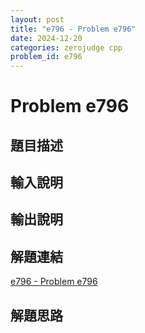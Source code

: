 ```yaml
---
layout: post
title: "e796 - Problem e796"
date: 2024-12-20
categories: zerojudge cpp
problem_id: e796
---
```


# Problem e796

## 題目描述



## 輸入說明



## 輸出說明



## 解題連結

[e796 - Problem e796](https://zerojudge.tw/ShowProblem?problemid=e796)

## 解題思路


